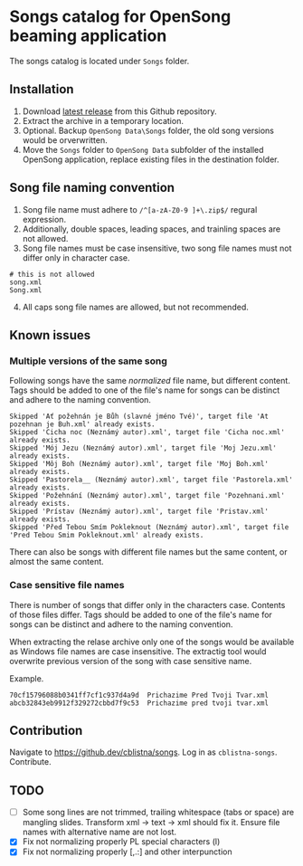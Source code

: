 # Songs catalog for OpenSong beaming application

The songs catalog is located under `Songs` folder.

## Installation

1. Download [latest release](https://github.com/cblistna/songs/releases/latest) from this Github repository.
2. Extract the archive in a temporary location.
3. Optional. Backup `OpenSong Data\Songs` folder, the old song versions would be orverwritten.
4. Move the `Songs` folder to `OpenSong Data` subfolder of the installed OpenSong application, replace existing files in the destination folder.

## Song file naming convention
1. Song file name must adhere to `/^[a-zA-Z0-9 ]+\.zip$/` regural expression.
2. Additionally, double spaces, leading spaces, and trainling spaces are not allowed.
3. Song file names must be case insensitive, two song file names must not differ only in character case.
  ```
  # this is not allowed
  song.xml
  Song.xml
  ```
4. All caps song file names are allowed, but not recommended.

## Known issues

### Multiple versions of the same song

Following songs have the same *normalized* file name, but different content.
Tags should be added to one of the file's name for songs can be distinct and adhere to the naming convention.

```
Skipped 'Ať požehnán je Bůh (slavné jméno Tvé)', target file 'At pozehnan je Buh.xml' already exists.
Skipped 'Cicha noc (Neznámý autor).xml', target file 'Cicha noc.xml' already exists.
Skipped 'Mój Jezu (Neznámý autor).xml', target file 'Moj Jezu.xml' already exists.
Skipped 'Môj Boh (Neznámý autor).xml', target file 'Moj Boh.xml' already exists.
Skipped 'Pastorela__ (Neznámý autor).xml', target file 'Pastorela.xml' already exists.
Skipped 'Požehnání (Neznámý autor).xml', target file 'Pozehnani.xml' already exists.
Skipped 'Prístav (Neznámý autor).xml', target file 'Pristav.xml' already exists.
Skipped 'Před Tebou Smím Pokleknout (Neznámý autor).xml', target file 'Pred Tebou Smim Pokleknout.xml' already exists.
```

There can also be songs with different file names but the same content, or almost the same content.

### Case sensitive file names

There is number of songs that differ only in the characters case.
Contents of those files differ.
Tags should be added to one of the file's name for songs can be distinct and adhere to the naming convention.

When extracting the relase archive only one of the songs would be available as Windows file names are case insensitive.
The extractig tool would overwrite previous version of the song with case sensitive name.

Example.
```
70cf15796088b0341ff7cf1c937d4a9d  Prichazime Pred Tvoji Tvar.xml
abcb32843eb9912f329272cbbd7f9c53  Prichazime pred tvoji tvar.xml
```

## Contribution

Navigate to https://github.dev/cblistna/songs. Log in as `cblistna-songs`. Contribute.

## TODO
- [ ] Some song lines are not trimmed, trailing whitespace (tabs or space) are mangling slides. Transform xml -> text -> xml should fix it. Ensure file names with alternative name are not lost.
- [x] Fix not normalizing properly PL special characters (l)
- [x] Fix not normalizing properly [,.:] and other interpunction
